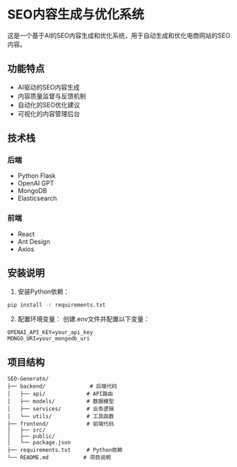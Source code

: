 # SEO内容生成与优化系统

这是一个基于AI的SEO内容生成和优化系统，用于自动生成和优化电商网站的SEO内容。

## 功能特点

- AI驱动的SEO内容生成
- 内容质量监督与反馈机制
- 自动化的SEO优化建议
- 可视化的内容管理后台

## 技术栈

### 后端
- Python Flask
- OpenAI GPT
- MongoDB
- Elasticsearch

### 前端
- React
- Ant Design
- Axios

## 安装说明

1. 安装Python依赖：
```bash
pip install -r requirements.txt
```

2. 配置环境变量：
创建.env文件并配置以下变量：
```
OPENAI_API_KEY=your_api_key
MONGO_URI=your_mongodb_uri
```

## 项目结构

```
SEO-Generate/
├── backend/              # 后端代码
│   ├── api/             # API路由
│   ├── models/          # 数据模型
│   ├── services/        # 业务逻辑
│   └── utils/           # 工具函数
├── frontend/            # 前端代码
│   ├── src/
│   ├── public/
│   └── package.json
├── requirements.txt     # Python依赖
└── README.md           # 项目说明
```
